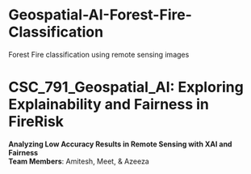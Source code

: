# Geospatial-AI-Forest-Fire-Classification
Forest Fire classification using remote sensing images
# CSC_791_Geospatial_AI: Exploring Explainability and Fairness in FireRisk  

**Analyzing Low Accuracy Results in Remote Sensing with XAI and Fairness**  
**Team Members**: Amitesh, Meet, & Azeeza  
